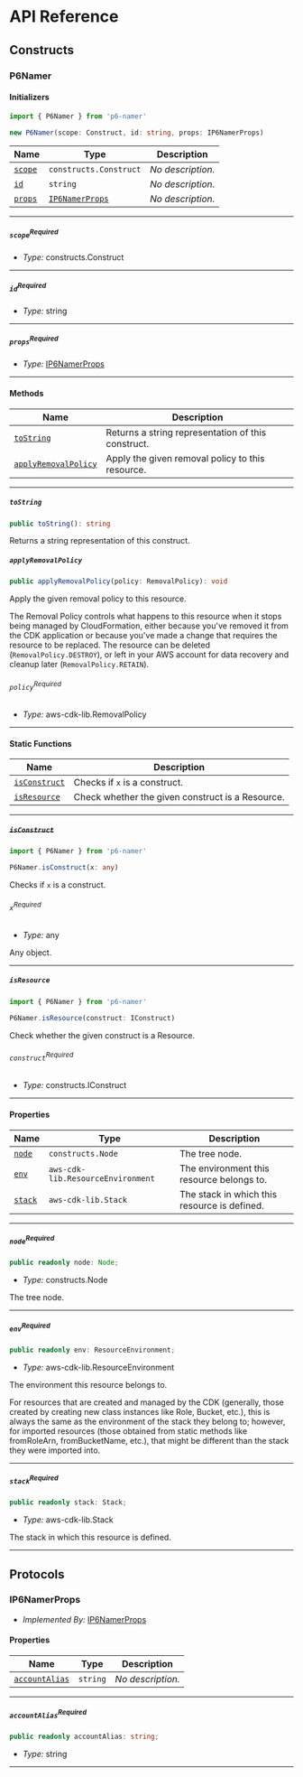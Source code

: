 # API Reference <a name="API Reference" id="api-reference"></a>

## Constructs <a name="Constructs" id="Constructs"></a>

### P6Namer <a name="P6Namer" id="p6-namer.P6Namer"></a>

#### Initializers <a name="Initializers" id="p6-namer.P6Namer.Initializer"></a>

```typescript
import { P6Namer } from 'p6-namer'

new P6Namer(scope: Construct, id: string, props: IP6NamerProps)
```

| **Name** | **Type** | **Description** |
| --- | --- | --- |
| <code><a href="#p6-namer.P6Namer.Initializer.parameter.scope">scope</a></code> | <code>constructs.Construct</code> | *No description.* |
| <code><a href="#p6-namer.P6Namer.Initializer.parameter.id">id</a></code> | <code>string</code> | *No description.* |
| <code><a href="#p6-namer.P6Namer.Initializer.parameter.props">props</a></code> | <code><a href="#p6-namer.IP6NamerProps">IP6NamerProps</a></code> | *No description.* |

---

##### `scope`<sup>Required</sup> <a name="scope" id="p6-namer.P6Namer.Initializer.parameter.scope"></a>

- *Type:* constructs.Construct

---

##### `id`<sup>Required</sup> <a name="id" id="p6-namer.P6Namer.Initializer.parameter.id"></a>

- *Type:* string

---

##### `props`<sup>Required</sup> <a name="props" id="p6-namer.P6Namer.Initializer.parameter.props"></a>

- *Type:* <a href="#p6-namer.IP6NamerProps">IP6NamerProps</a>

---

#### Methods <a name="Methods" id="Methods"></a>

| **Name** | **Description** |
| --- | --- |
| <code><a href="#p6-namer.P6Namer.toString">toString</a></code> | Returns a string representation of this construct. |
| <code><a href="#p6-namer.P6Namer.applyRemovalPolicy">applyRemovalPolicy</a></code> | Apply the given removal policy to this resource. |

---

##### `toString` <a name="toString" id="p6-namer.P6Namer.toString"></a>

```typescript
public toString(): string
```

Returns a string representation of this construct.

##### `applyRemovalPolicy` <a name="applyRemovalPolicy" id="p6-namer.P6Namer.applyRemovalPolicy"></a>

```typescript
public applyRemovalPolicy(policy: RemovalPolicy): void
```

Apply the given removal policy to this resource.

The Removal Policy controls what happens to this resource when it stops being managed by CloudFormation, either because you've removed it from the CDK application or because you've made a change that requires the resource to be replaced.  The resource can be deleted (`RemovalPolicy.DESTROY`), or left in your AWS account for data recovery and cleanup later (`RemovalPolicy.RETAIN`).

###### `policy`<sup>Required</sup> <a name="policy" id="p6-namer.P6Namer.applyRemovalPolicy.parameter.policy"></a>

- *Type:* aws-cdk-lib.RemovalPolicy

---

#### Static Functions <a name="Static Functions" id="Static Functions"></a>

| **Name** | **Description** |
| --- | --- |
| <code><a href="#p6-namer.P6Namer.isConstruct">isConstruct</a></code> | Checks if `x` is a construct. |
| <code><a href="#p6-namer.P6Namer.isResource">isResource</a></code> | Check whether the given construct is a Resource. |

---

##### ~~`isConstruct`~~ <a name="isConstruct" id="p6-namer.P6Namer.isConstruct"></a>

```typescript
import { P6Namer } from 'p6-namer'

P6Namer.isConstruct(x: any)
```

Checks if `x` is a construct.

###### `x`<sup>Required</sup> <a name="x" id="p6-namer.P6Namer.isConstruct.parameter.x"></a>

- *Type:* any

Any object.

---

##### `isResource` <a name="isResource" id="p6-namer.P6Namer.isResource"></a>

```typescript
import { P6Namer } from 'p6-namer'

P6Namer.isResource(construct: IConstruct)
```

Check whether the given construct is a Resource.

###### `construct`<sup>Required</sup> <a name="construct" id="p6-namer.P6Namer.isResource.parameter.construct"></a>

- *Type:* constructs.IConstruct

---

#### Properties <a name="Properties" id="Properties"></a>

| **Name** | **Type** | **Description** |
| --- | --- | --- |
| <code><a href="#p6-namer.P6Namer.property.node">node</a></code> | <code>constructs.Node</code> | The tree node. |
| <code><a href="#p6-namer.P6Namer.property.env">env</a></code> | <code>aws-cdk-lib.ResourceEnvironment</code> | The environment this resource belongs to. |
| <code><a href="#p6-namer.P6Namer.property.stack">stack</a></code> | <code>aws-cdk-lib.Stack</code> | The stack in which this resource is defined. |

---

##### `node`<sup>Required</sup> <a name="node" id="p6-namer.P6Namer.property.node"></a>

```typescript
public readonly node: Node;
```

- *Type:* constructs.Node

The tree node.

---

##### `env`<sup>Required</sup> <a name="env" id="p6-namer.P6Namer.property.env"></a>

```typescript
public readonly env: ResourceEnvironment;
```

- *Type:* aws-cdk-lib.ResourceEnvironment

The environment this resource belongs to.

For resources that are created and managed by the CDK (generally, those created by creating new class instances like Role, Bucket, etc.), this is always the same as the environment of the stack they belong to; however, for imported resources (those obtained from static methods like fromRoleArn, fromBucketName, etc.), that might be different than the stack they were imported into.

---

##### `stack`<sup>Required</sup> <a name="stack" id="p6-namer.P6Namer.property.stack"></a>

```typescript
public readonly stack: Stack;
```

- *Type:* aws-cdk-lib.Stack

The stack in which this resource is defined.

---




## Protocols <a name="Protocols" id="Protocols"></a>

### IP6NamerProps <a name="IP6NamerProps" id="p6-namer.IP6NamerProps"></a>

- *Implemented By:* <a href="#p6-namer.IP6NamerProps">IP6NamerProps</a>


#### Properties <a name="Properties" id="Properties"></a>

| **Name** | **Type** | **Description** |
| --- | --- | --- |
| <code><a href="#p6-namer.IP6NamerProps.property.accountAlias">accountAlias</a></code> | <code>string</code> | *No description.* |

---

##### `accountAlias`<sup>Required</sup> <a name="accountAlias" id="p6-namer.IP6NamerProps.property.accountAlias"></a>

```typescript
public readonly accountAlias: string;
```

- *Type:* string

---

